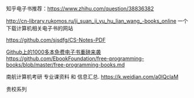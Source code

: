 知乎电子书推荐：https://www.zhihu.com/question/38836382






http://cn-library.rukomos.ru/ji_suan_ji_yu_hu_lian_wang_-books_online 一个下载计算机相关电子书的网站













https://github.com/sjsdfg/CS-Notes-PDF



[Github上的1000多本免费电子书重磅来袭https://github.com/EbookFoundation/free-programming-books/blob/master/free-programming-books.md](https://github.com/EbookFoundation/free-programming-books/blob/master/free-programming-books.md)



南航计算机考研 专业课资料 和 信息汇总. https://k.weidian.com/a0lQclaM



贵校系列


















